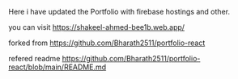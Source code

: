 Here i have updated the Portfolio with firebase hostings and other.

you can visit
https://shakeel-ahmed-bee1b.web.app/


forked from
https://github.com/Bharath2511/portfolio-react

refered readme
https://github.com/Bharath2511/portfolio-react/blob/main/README.md

